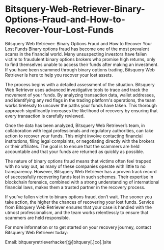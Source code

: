 # Bitsquery-Web-Retriever-Binary-Options-Fraud-and-How-to-Recover-Your-Lost-Funds
Bitsquery Web Retriever: Binary Options Fraud and How to Recover Your Lost Funds
Binary options fraud has become one of the most prevalent scams in the financial world. Many unsuspecting investors have fallen victim to fraudulent binary options brokers who promise high returns, only to find themselves unable to access their funds after making an investment. If you have been scammed through binary options trading, Bitsquery Web Retriever is here to help you recover your lost assets.

The process begins with a detailed assessment of the situation. Bitsquery Web Retriever uses advanced investigative tools to trace and track the movement of your funds. By analyzing transaction data, wallet addresses, and identifying any red flags in the trading platform's operations, the team works tirelessly to uncover the paths your funds have taken. This thorough approach significantly increases the likelihood of recovery by ensuring that every transaction is carefully reviewed.

Once the data has been analyzed, Bitsquery Web Retriever’s team, in collaboration with legal professionals and regulatory authorities, can take action to recover your funds. This might involve contacting financial institutions, filing legal complaints, or negotiating directly with the brokers or their affiliates. The goal is to ensure that the scammers are held accountable and that your funds are returned as quickly as possible.

The nature of binary options fraud means that victims often feel trapped with no way out, as many of these companies operate with little to no transparency. However, Bitsquery Web Retriever has a proven track record of successfully recovering funds lost in such schemes. Their expertise in blockchain forensics, combined with a strong understanding of international financial laws, makes them a trusted partner in the recovery process.

If you’ve fallen victim to binary options fraud, don’t wait. The sooner you take action, the higher the chances of recovering your lost funds. Service from Bitsquery Web Retriever ensures that your case is handled with the utmost professionalism, and the team works relentlessly to ensure that scammers are held responsible.

For more information or to get started on your recovery journey, contact Bitsquery Web Retriever today:

Email: bitqueryretrieverhacker[@]bitquery[.]co[.]site
